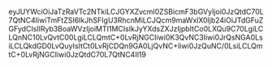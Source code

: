 eyJUYWciOiJaTzRaVTc2NTkiLCJGYXZvcml0ZSBicmF3bGVyIjoi0JzQtdC70L7QtNC4IiwiTmFtZSI6IkJhSFIgU3RhcnMiLCJQcm9maWxlX0ljb24iOiJTdGFuZGFydCIsIlRyb3BoaWVzIjoiMTI1MCIsIkJyYXdsZXJzIjpbItCo0LXQu9C70LgiLCLQnNC10LvQvtC00LgiLCLQmtC+0LvRjNGCIiwi0K3QvNC3Iiwi0JrQsNGA0LsiLCLQkdGD0LvQuyIsItCt0LvRjCDQn9GA0LjQvNC+Iiwi0JzQuNC/0LsiLCLQmtC+0LvRjNGCIiwi0JzQtdC70L7QtNC4Il19